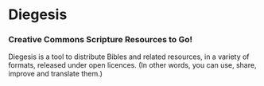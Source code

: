 # Diegesis

### Creative Commons Scripture Resources to Go!

Diegesis is a tool to distribute Bibles and related resources, in a variety of formats, released under open licences. (In other words, you can use, share, improve and translate them.)

